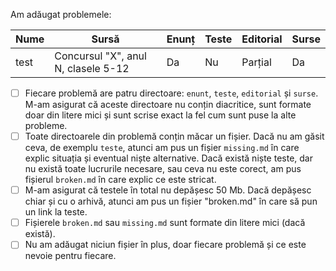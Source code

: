 Am adăugat problemele:

| Nume | Sursă | Enunț | Teste | Editorial | Surse |
| ---- | ----- | ----- | ----- | --------- | ----- |
| test | Concursul "X", anul N, clasele 5-12 | Da | Nu | Parțial | Da | 

- [ ] Fiecare problemă are patru directoare: `enunt`, `teste`, `editorial` și `surse`. M-am asigurat că aceste directoare nu conțin diacritice, sunt formate doar din litere mici și sunt scrise exact la fel cum sunt puse la alte probleme.
- [ ] Toate directoarele din problemă conțin măcar un fișier. Dacă nu am găsit ceva, de exemplu `teste`, atunci am pus un fișier `missing.md` în care explic situația și eventual niște alternative. Dacă există niște teste, dar nu există toate lucrurile necesare, sau ceva nu este corect, am pus fișierul `broken.md` în care explic ce este stricat.
- [ ] M-am asigurat că testele în total nu depășesc 50 Mb. Dacă depășesc chiar și cu o arhivă, atunci am pus un fișier "broken.md" în care să pun un link la teste.
- [ ] Fișierele `broken.md` sau `missing.md` sunt formate din litere mici (dacă există).
- [ ] Nu am adăugat niciun fișier în plus, doar fiecare problemă și ce este nevoie pentru fiecare.
